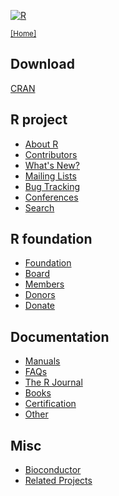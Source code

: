 <div class="row">
<div class="col-xs-4 col-sm-12">

[![R](/Rlogo.jpg)](/)

<small>[[Home]](/)</small>

## Download

[CRAN](http://cran.r-project.org/mirrors.html)

## R project

* [About R](/about.html)
* [Contributors](/contributors.html)
* [What's New?](/news.html)
* [Mailing Lists](/mail.html)
* [Bug Tracking](http://bugs.R-project.org)
* [Conferences](/conferences.html)
* [Search](/search.html)

</div>

<div class="col-xs-4 col-sm-12">

## R foundation

* [Foundation](/foundation/)
* [Board](/foundation/board.html)
* [Members](/foundation/members.html)
* [Donors](/foundation/donors.html)
* [Donate](/foundation/donations.html)

## Documentation

* [Manuals](http://cran.r-project.org/manuals.html)
* [FAQs](http://cran.r-project.org/faqs.html)
* [The R Journal](http://journal.r-project.org)
* [Books](/doc/bib/R-books.html)
* [Certification](/certification.html)
* [Other](/other-docs.html)

## Misc
 
* [Bioconductor](http://www.bioconductor.org)
* [Related Projects](/other-projects.html)

</div>
</div>

